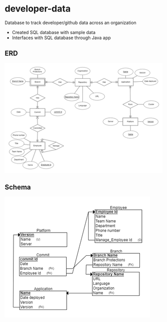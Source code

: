 # developer-data
Database to track developer/github data across an organization

- Created SQL database with sample data
- Interfaces with SQL database through Java app

## ERD
![Alt text](ERD.png?raw=true "ERD")

## Schema
![Alt text](Schema.png?raw=true "ERD")
